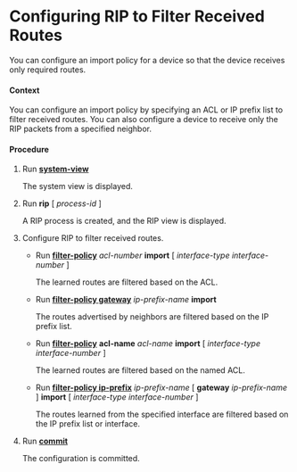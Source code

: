 Configuring RIP to Filter Received Routes
=========================================

You can configure an import policy for a device so that
the device receives only required routes.

#### Context

You can configure an import policy by specifying an ACL
or IP prefix list to filter received routes. You can also configure
a device to receive only the RIP packets from a specified neighbor.


#### Procedure

1. Run [**system-view**](cmdqueryname=system-view)
   
   
   
   The system view is displayed.
2. Run **rip** [ *process-id* ]
   
   
   
   A RIP process is created, and the RIP view is displayed.
3. Configure RIP to filter received routes.
   
   
   * Run [**filter-policy**](cmdqueryname=filter-policy) *acl-number* **import** [ *interface-type* *interface-number* ]
     
     The learned routes are filtered based on the ACL.
   * Run [**filter-policy gateway**](cmdqueryname=filter-policy+gateway) *ip-prefix-name* **import**
     
     The routes advertised by neighbors are filtered based
     on the IP prefix list.
   * Run [**filter-policy**](cmdqueryname=filter-policy) **acl-name** *acl-name* **import** [ *interface-type* *interface-number* ]
     
     The learned routes
     are filtered based on the named ACL.
   * Run [**filter-policy ip-prefix**](cmdqueryname=filter-policy+ip-prefix) *ip-prefix-name* [ **gateway** *ip-prefix-name* ] **import** [ *interface-type* *interface-number* ]
     
     The routes learned from the specified interface are
     filtered based on the IP prefix list or interface.
4. Run [**commit**](cmdqueryname=commit)
   
   
   
   The configuration is committed.